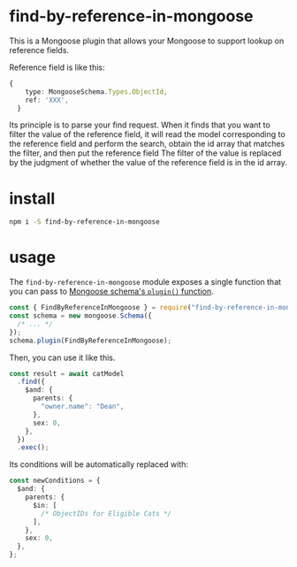 # find-by-reference-in-mongoose

This is a Mongoose plugin that allows your Mongoose to support lookup on reference fields.

Reference field is like this:

```typescript
{
    type: MongooseSchema.Types.ObjectId,
    ref: 'XXX',
  }
```

Its principle is to parse your find request. When it finds that you want to filter the value of the reference field, it will read the model corresponding to the reference field and perform the search, obtain the id array that matches the filter, and then put the reference field The filter of the value is replaced by the judgment of whether the value of the reference field is in the id array.

# install

```bash
npm i -S find-by-reference-in-mongoose
```

# usage

The `find-by-reference-in-mongoose` module exposes a single function that you can
pass to [Mongoose schema's `plugin()` function](https://mongoosejs.com/docs/api.html#schema_Schema-plugin).

```javascript
const { FindByReferenceInMongoose } = require("find-by-reference-in-mongoose");
const schema = new mongoose.Schema({
  /* ... */
});
schema.plugin(FindByReferenceInMongoose);
```

Then, you can use it like this.

```typescript
const result = await catModel
  .find({
    $and: {
      parents: {
        "owner.name": "Dean",
      },
      sex: 0,
    },
  })
  .exec();
```

Its conditions will be automatically replaced with:

```typescript
const newConditions = {
  $and: {
    parents: {
      $in: [
        /* ObjectIDs for Eligible Cats */
      ],
    },
    sex: 0,
  },
};
```

